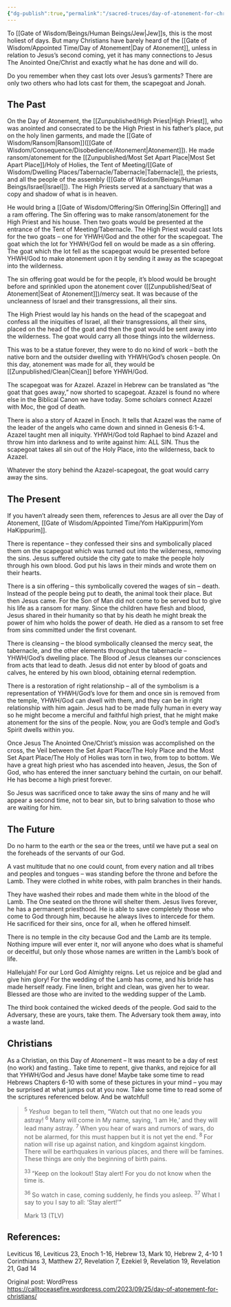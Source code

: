 ```yaml
---
{"dg-publish":true,"permalink":"/sacred-truces/day-of-atonement-for-christians/"}
---
```



To [[Gate of Wisdom/Beings/Human Beings/Jew\|Jew]]s, this is the most holiest of days. But many Christians have barely heard of the [[Gate of Wisdom/Appointed Time/Day of Atonement\|Day of Atonement]], unless in relation to Jesus’s second coming, yet it has many connections to Jesus The Anointed One/Christ and exactly what he has done and will do.

Do you remember when they cast lots over Jesus’s garments? There are only two others who had lots cast for them, the scapegoat and Jonah.

## The Past

On the Day of Atonement, the [[Zunpublished/High Priest\|High Priest]], who was anointed and consecrated to be the High Priest in his father’s place, put on the holy linen garments, and made the [[Gate of Wisdom/Ransom\|Ransom]]([[Gate of Wisdom/Consequence/Disobedience/Atonement\|Atonement]]). He made ransom/atonement for the [[Zunpublished/Most Set Apart Place\|Most Set Apart Place]]/Holy of Holies, the Tent of Meeting/[[Gate of Wisdom/Dwelling Places/Tabernacle/Tabernacle\|Tabernacle]], the priests, and all the people of the assembly ([[Gate of Wisdom/Beings/Human Beings/Israel\|Israel]]). The High Priests served at a sanctuary that was a copy and shadow of what is in heaven.

He would bring a [[Gate of Wisdom/Offering/Sin Offering\|Sin Offering]] and a ram offering. The Sin offering was to make ransom/atonement for the High Priest and his house. Then two goats would be presented at the entrance of the Tent of Meeting/Tabernacle. The High Priest would cast lots for the two goats – one for YHWH/God and the other for the scapegoat. The goat which the lot for YHWH/God fell on would be made as a sin offering. The goat which the lot fell as the scapegoat would be presented before YHWH/God to make atonement upon it by sending it away as the scapegoat into the wilderness.

The sin offering goat would be for the people, it’s blood would be brought before and sprinkled upon the atonement cover ([[Zunpublished/Seat of Atonement\|Seat of Atonement]])/mercy seat. It was because of the uncleanness of Israel and their transgressions, all their sins.

The High Priest would lay his hands on the head of the scapegoat and confess all the iniquities of Israel, all their transgressions, all their sins, placed on the head of the goat and then the goat would be sent away into the wilderness. The goat would carry all those things into the wilderness.

This was to be a statue forever, they were to do no kind of work – both the native born and the outsider dwelling with YHWH/God’s chosen people. On this day, atonement was made for all, they would be [[Zunpublished/Clean\|Clean]] before YHWH/God.

The scapegoat was for Azazel. Azazel in Hebrew can be translated as “the goat that goes away,” now shorted to scapegoat. Azazel is found no where else in the Biblical Canon we have today. Some scholars connect Azazel with Moc, the god of death. 

There is also a story of Azazel in Enoch. It tells that Azazel was the name of the leader of the angels who came down and sinned in Genesis 6:1-4. Azazel taught men all iniquity. YHWH/God told Raphael to bind Azazel and throw him into darkness and to write against him: ALL SIN. Thus the scapegoat takes all sin out of the Holy Place, into the wilderness, back to Azazel.

Whatever the story behind the Azazel-scapegoat, the goat would carry away the sins.

## The Present

If you haven’t already seen them, references to Jesus are all over the Day of Atonement, [[Gate of Wisdom/Appointed Time/Yom HaKippurim\|Yom HaKippurim]].

There is repentance – they confessed their sins and symbolically placed them on the scapegoat which was turned out into the wilderness, removing the sins. Jesus suffered outside the city gate to make the people holy through his own blood. God put his laws in their minds and wrote them on their hearts.

There is a sin offering – this symbolically covered the wages of sin – death. Instead of the people being put to death, the animal took their place. But then Jesus came. For the Son of Man did not come to be served but to give his life as a ransom for many. Since the children have flesh and blood, Jesus shared in their humanity so that by his death he might break the power of him who holds the power of death. He died as a ransom to set free from sins committed under the first covenant.

There is cleansing – the blood symbolically cleansed the mercy seat, the tabernacle, and the other elements throughout the tabernacle – YHWH/God’s dwelling place. The Blood of Jesus cleanses our consciences from acts that lead to death. Jesus did not enter by blood of goats and calves, he entered by his own blood, obtaining eternal redemption.

There is a restoration of right relationship – all of the symbolism is a representation of YHWH/God’s love for them and once sin is removed from the temple, YHWH/God can dwell with them, and they can be in right relationship with him again. Jesus had to be made fully human in every way so he might become a merciful and faithful high priest, that he might make atonement for the sins of the people. Now, you are God’s temple and God’s Spirit dwells within you.

Once Jesus The Anointed One/Christ’s mission was accomplished on the cross, the Veil between the Set Apart Place/The Holy Place and the Most Set Apart Place/The Holy of Holies was torn in two, from top to bottom. We have a great high priest who has ascended into heaven, Jesus, the Son of God, who has entered the inner sanctuary behind the curtain, on our behalf. He has become a high priest forever.

So Jesus was sacrificed once to take away the sins of many and he will appear a second time, not to bear sin, but to bring salvation to those who are waiting for him.

## The Future

Do no harm to the earth or the sea or the trees, until we have put a seal on the foreheads of the servants of our God.

A vast multitude that no one could count, from every nation and all tribes and peoples and tongues – was standing before the throne and before the Lamb. They were clothed in white robes, with palm branches in their hands.

They have washed their robes and made them white in the blood of the Lamb. The One seated on the throne will shelter them. Jesus lives forever, he has a permanent priesthood. He is able to save completely those who come to God through him, because he always lives to intercede for them. He sacrificed for their sins, once for all, when he offered himself.

There is no temple in the city because God and the Lamb are its temple. Nothing impure will ever enter it, nor will anyone who does what is shameful or deceitful, but only those whose names are written in the Lamb’s book of life.

Hallelujah! For our Lord God Almighty reigns. Let us rejoice and be glad and give him glory! For the wedding of the Lamb has come, and his bride has made herself ready. Fine linen, bright and clean, was given her to wear. Blessed are those who are invited to the wedding supper of the Lamb.

The third book contained the wicked deeds of the people. God said to the Adversary, these are yours, take them. The Adversary took them away, into a waste land.

## Christians

As a Christian, on this Day of Atonement – It was meant to be a day of rest (no work) and fasting.. Take time to repent, give thanks, and rejoice for all that YHWH/God and Jesus have done! Maybe take some time to read Hebrews Chapters 6-10 with some of these pictures in your mind – you may be surprised at what jumps out at you now. Take some time to read some of the scriptures referenced below. And be watchful!

> <sup>5 </sup> *Yeshua*  began to tell them, “Watch out that no one leads you astray! <sup>6 </sup> Many will come in My name, saying, ‘I am He,’ and they will lead many astray. <sup>7 </sup> When you hear of wars and rumors of wars, do not be alarmed, for this must happen but it is not yet the end. <sup>8 </sup> For nation will rise up against nation, and kingdom against kingdom. There will be earthquakes in various places, and there will be famines. These things are only the beginning of birth pains.
> 
> <sup>33 </sup> “Keep on the lookout! Stay alert! For you do not know when the time is.
> 
> <sup>36 </sup> So watch in case, coming suddenly, he finds you asleep. <sup>37 </sup> What I say to you I say to all: ‘Stay alert!’”
> 
> Mark 13 (TLV)

## References:

Leviticus 16, Leviticus 23, Enoch 1-16, Hebrew 13, Mark 10, Hebrew 2, 4-10 1 Corinthians 3, Matthew 27, Revelation 7, Ezekiel 9, Revelation 19, Revelation 21, Gad 14

Original post: WordPress  https://calltoceasefire.wordpress.com/2023/09/25/day-of-atonement-for-christians/